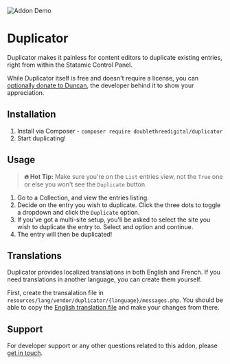 ![Addon Demo](https://github.com/doublethreedigital/duplicator/raw/master/demo.gif)

# Duplicator

Duplicator makes it painless for content editors to duplicate existing entries, right from within the Statamic Control Panel.

While Duplicator itself is free and doesn't require a license, you can [optionally donate to Duncan](https://duncanm.dev/donate), the developer behind it to show your appreciation.

## Installation

1. Install via Composer - `composer require doublethreedigital/duplicator`
2. Start duplicating!

## Usage

> **🔥 Hot Tip:** Make sure you're on the `List` entries view, not the `Tree` one or else you won't see the `Duplicate` button.

1. Go to a Collection, and view the entries listing.
2. Decide on the entry you wish to duplicate. Click the three dots to toggle a dropdown and click the `Duplicate` option.
3. If you've got a multi-site setup, you'll be asked to select the site you wish to duplicate the entry to. Select and option and continue.
4. The entry will then be duplicated!

## Translations

Duplicator provides localized translations in both English and French. If you need translations in another language, you can create them yourself.

First, create the transalation file in `resources/lang/vendor/duplicator/{language}/messages.php`. You should be able to copy the [English translation file](https://github.com/doublethreedigital/duplicator/blob/master/resources/lang/en/messages.php) and make your changes from there.

## Support

For developer support or any other questions related to this addon, please [get in touch](mailto:hello@doublethree.digital).
